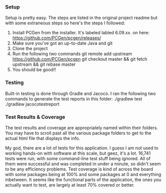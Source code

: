 ### Setup
Setup is pretty easy. The steps are listed in the original project readme but with some extraneous steps so here's the steps I followed:

1. Install PCGen from the installer. It's labeled labled 6.09.xx. on here: https://github.com/PCGen/pcgen/releases/ 
2. Make sure you've got an up-to-date Java and git
3. Clone the project
4. Run the following two commands
  git remote add upstream https://github.com/PCGen/pcgen
  git checkout master && git fetch upstream && git rebase master
5. You should be good!!

### Testing
Built-in testing is done through Gradle and Jacoco. I ran the following two commands to generate the test reports in this folder:
./gradlew test
./gradlew jacocotestreport

### Test Results & Coverage
The test results and coverage are appropriately named within their folders. You may have to scroll past all the various package folders to get to the actual html file that displays the info.

My god, there are a lot of tests for this application. I guess I am not used to working hands-on with software at this scale, but geez, it's a lot. 16,741 tests were run, with some command-line test stuff being ignored. All of them were successful and was completed in under a minute, so didn't seem to be any efficiency problems. Test coverage is kind of across the board with some packages being at 100% and some packages at 0 and everything inbetween. It seems like the functional parts of the application, the ones you actually want to test, are largely at least 70% covered or better.  

